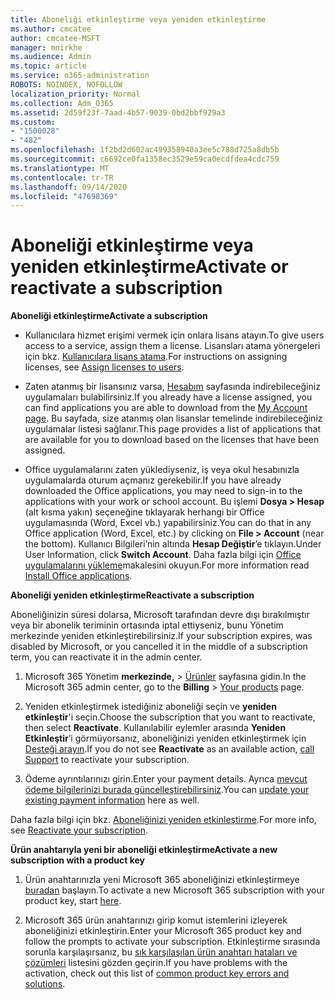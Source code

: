 ```yaml
---
title: Aboneliği etkinleştirme veya yeniden etkinleştirme
ms.author: cmcatee
author: cmcatee-MSFT
manager: mnirkhe
ms.audience: Admin
ms.topic: article
ms.service: o365-administration
ROBOTS: NOINDEX, NOFOLLOW
localization_priority: Normal
ms.collection: Adm_O365
ms.assetid: 2d59f23f-7aad-4b57-9039-0bd2bbf929a3
ms.custom:
- "1500028"
- "482"
ms.openlocfilehash: 1f2bd2d602ac499358940a3ee5c788d725a8db5b
ms.sourcegitcommit: c6692ce0fa1358ec3529e59ca0ecdfdea4cdc759
ms.translationtype: MT
ms.contentlocale: tr-TR
ms.lasthandoff: 09/14/2020
ms.locfileid: "47698369"
---
```

# <a name="activate-or-reactivate-a-subscription"></a><span data-ttu-id="4ab6f-102">Aboneliği etkinleştirme veya yeniden etkinleştirme</span><span class="sxs-lookup"><span data-stu-id="4ab6f-102">Activate or reactivate a subscription</span></span>

<span data-ttu-id="4ab6f-103">**Aboneliği etkinleştirme**</span><span class="sxs-lookup"><span data-stu-id="4ab6f-103">**Activate a subscription**</span></span>

- <span data-ttu-id="4ab6f-104">Kullanıcılara hizmet erişimi vermek için onlara lisans atayın.</span><span class="sxs-lookup"><span data-stu-id="4ab6f-104">To give users access to a service, assign them a license.</span></span> <span data-ttu-id="4ab6f-105">Lisansları atama yönergeleri için bkz. [Kullanıcılara lisans atama](https://docs.microsoft.com/microsoft-365/admin/manage/assign-licenses-to-users).</span><span class="sxs-lookup"><span data-stu-id="4ab6f-105">For instructions on assigning licenses, see [Assign licenses to users](https://docs.microsoft.com/microsoft-365/admin/manage/assign-licenses-to-users).</span></span>

- <span data-ttu-id="4ab6f-106">Zaten atanmış bir lisansınız varsa, [Hesabım](https://portal.office.com/account/#installs) sayfasında indirebileceğiniz uygulamaları bulabilirsiniz.</span><span class="sxs-lookup"><span data-stu-id="4ab6f-106">If you already have a license assigned, you can find applications you are able to download from the [My Account page](https://portal.office.com/account/#installs).</span></span> <span data-ttu-id="4ab6f-107">Bu sayfada, size atanmış olan lisanslar temelinde indirebileceğiniz uygulamalar listesi sağlanır.</span><span class="sxs-lookup"><span data-stu-id="4ab6f-107">This page provides a list of applications that are available for you to download based on the licenses that have been assigned.</span></span>

- <span data-ttu-id="4ab6f-108">Office uygulamalarını zaten yüklediyseniz, iş veya okul hesabınızla uygulamalarda oturum açmanız gerekebilir.</span><span class="sxs-lookup"><span data-stu-id="4ab6f-108">If you have already downloaded the Office applications, you may need to sign-in to the applications with your work or school account.</span></span> <span data-ttu-id="4ab6f-109">Bu işlemi **Dosya > Hesap** (alt kısma yakın) seçeneğine tıklayarak herhangi bir Office uygulamasında (Word, Excel vb.) yapabilirsiniz.</span><span class="sxs-lookup"><span data-stu-id="4ab6f-109">You can do that in any Office application (Word, Excel, etc.) by clicking on **File > Account** (near the bottom).</span></span> <span data-ttu-id="4ab6f-110">Kullanıcı Bilgileri’nin altında **Hesap Değiştir**’e tıklayın.</span><span class="sxs-lookup"><span data-stu-id="4ab6f-110">Under User Information, click **Switch Account**.</span></span> <span data-ttu-id="4ab6f-111">Daha fazla bilgi için [Office uygulamalarını yükleme](https://docs.microsoft.com/microsoft-365/admin/setup/install-applications)makalesini okuyun.</span><span class="sxs-lookup"><span data-stu-id="4ab6f-111">For more information read [Install Office applications](https://docs.microsoft.com/microsoft-365/admin/setup/install-applications).</span></span>

<span data-ttu-id="4ab6f-112">**Aboneliği yeniden etkinleştirme**</span><span class="sxs-lookup"><span data-stu-id="4ab6f-112">**Reactivate a subscription**</span></span>

<span data-ttu-id="4ab6f-113">Aboneliğinizin süresi dolarsa, Microsoft tarafından devre dışı bırakılmıştır veya bir abonelik teriminin ortasında iptal ettiyseniz, bunu Yönetim merkezinde yeniden etkinleştirebilirsiniz.</span><span class="sxs-lookup"><span data-stu-id="4ab6f-113">If your subscription expires, was disabled by Microsoft, or you cancelled it in the middle of a subscription term, you can reactivate it in the admin center.</span></span>
  
1. <span data-ttu-id="4ab6f-114">Microsoft 365 Yönetim **merkezinde,**  >  [Ürünler](https://go.microsoft.com/fwlink/p/?linkid=842054) sayfasına gidin.</span><span class="sxs-lookup"><span data-stu-id="4ab6f-114">In the Microsoft 365 admin center, go to the **Billing** > [Your products](https://go.microsoft.com/fwlink/p/?linkid=842054) page.</span></span>

2. <span data-ttu-id="4ab6f-115">Yeniden etkinleştirmek istediğiniz aboneliği seçin ve **yeniden etkinleştir**'i seçin.</span><span class="sxs-lookup"><span data-stu-id="4ab6f-115">Choose the subscription that you want to reactivate, then select **Reactivate**.</span></span> <span data-ttu-id="4ab6f-116">Kullanılabilir eylemler arasında **Yeniden Etkinleştir**’i görmüyorsanız, aboneliğinizi yeniden etkinleştirmek için [Desteği arayın](https://docs.microsoft.com/microsoft-365/admin/contact-support-for-business-products).</span><span class="sxs-lookup"><span data-stu-id="4ab6f-116">If you do not see **Reactivate** as an available action, [call Support](https://docs.microsoft.com/microsoft-365/admin/contact-support-for-business-products) to reactivate your subscription.</span></span>

3. <span data-ttu-id="4ab6f-117">Ödeme ayrıntılarınızı girin.</span><span class="sxs-lookup"><span data-stu-id="4ab6f-117">Enter your payment details.</span></span> <span data-ttu-id="4ab6f-118">Ayrıca [mevcut ödeme bilgilerinizi burada güncelleştirebilirsiniz](https://docs.microsoft.com/microsoft-365/commerce/billing-and-payments/manage-payment-methods).</span><span class="sxs-lookup"><span data-stu-id="4ab6f-118">You can [update your existing payment information](https://docs.microsoft.com/microsoft-365/commerce/billing-and-payments/manage-payment-methods) here as well.</span></span>

<span data-ttu-id="4ab6f-119">Daha fazla bilgi için bkz. [Aboneliğinizi yeniden etkinleştirme](https://docs.microsoft.com/microsoft-365/commerce/subscriptions/reactivate-your-subscription).</span><span class="sxs-lookup"><span data-stu-id="4ab6f-119">For more info, see [Reactivate your subscription](https://docs.microsoft.com/microsoft-365/commerce/subscriptions/reactivate-your-subscription).</span></span>

<span data-ttu-id="4ab6f-120">**Ürün anahtarıyla yeni bir aboneliği etkinleştirme**</span><span class="sxs-lookup"><span data-stu-id="4ab6f-120">**Activate a new subscription with a product key**</span></span>

1. <span data-ttu-id="4ab6f-121">Ürün anahtarınızla yeni Microsoft 365 aboneliğinizi etkinleştirmeye [buradan](https://support.office.com/article/where-to-enter-your-office-product-key-0a82e5ae-739e-4b92-a6f4-2ec780c185db) başlayın.</span><span class="sxs-lookup"><span data-stu-id="4ab6f-121">To activate a new Microsoft 365 subscription with your product key, start [here](https://support.office.com/article/where-to-enter-your-office-product-key-0a82e5ae-739e-4b92-a6f4-2ec780c185db).</span></span>

2. <span data-ttu-id="4ab6f-122">Microsoft 365 ürün anahtarınızı girip komut istemlerini izleyerek aboneliğinizi etkinleştirin.</span><span class="sxs-lookup"><span data-stu-id="4ab6f-122">Enter your Microsoft 365 product key and follow the prompts to activate your subscription.</span></span> <span data-ttu-id="4ab6f-123">Etkinleştirme sırasında sorunla karşılaşırsanız, bu [sık karşılaşılan ürün anahtarı hataları ve çözümleri](https://docs.microsoft.com/microsoft-365/commerce/product-key-errors-and-solutions) listesini gözden geçirin.</span><span class="sxs-lookup"><span data-stu-id="4ab6f-123">If you have problems with the activation, check out this list of [common product key errors and solutions](https://docs.microsoft.com/microsoft-365/commerce/product-key-errors-and-solutions).</span></span>
